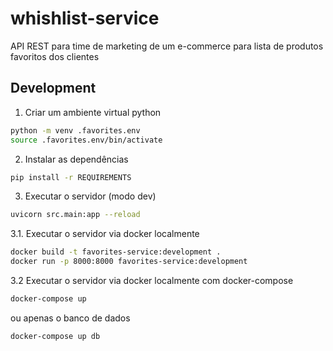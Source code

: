 # whishlist-service
API REST para time de marketing de um e-commerce para lista de produtos favoritos dos clientes




## Development

1. Criar um ambiente virtual python


```bash
python -m venv .favorites.env
source .favorites.env/bin/activate
```

2. Instalar as dependências

```bash
pip install -r REQUIREMENTS
```


3. Executar o servidor (modo dev)

```bash
uvicorn src.main:app --reload
```

3.1. Executar o servidor via docker localmente

```bash
docker build -t favorites-service:development .
docker run -p 8000:8000 favorites-service:development
```

3.2 Executar o servidor via docker localmente com docker-compose

```bash
docker-compose up
```

ou apenas o banco de dados

```bash
docker-compose up db
```
